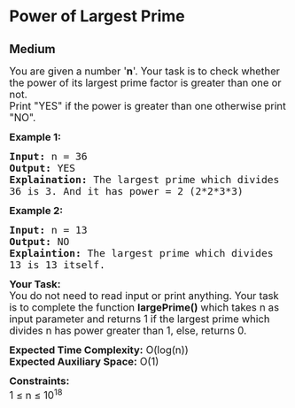 # Power of Largest Prime
## Medium
<div class="problems_problem_content__Xm_eO"><p><span style="font-size:18px">You are given a number '<strong>n</strong>'. Your task is to check whether the power of its largest prime factor is greater than one or not.<br>
Print "YES" if the power is greater than one otherwise print "NO".</span></p>

<p><strong><span style="font-size:18px">Example 1:</span></strong></p>

<pre><span style="font-size:18px"><strong>Input:</strong> n = 36
<strong>Output:</strong> YES
<strong>Explaination:</strong> The largest prime which divides 
36 is 3. And it has power = 2 (2*2*3*3)</span></pre>

<p><strong><span style="font-size:18px">Example 2:</span></strong></p>

<pre><span style="font-size:18px"><strong>Input:</strong> n = 13
<strong>Output:</strong> NO
<strong>Explaintion:</strong> The largest prime which divides 
13 is 13 itself.</span></pre>

<p><span style="font-size:18px"><strong>Your Task:</strong><br>
You do not need to read input or print anything. Your task is to complete the function <strong>largePrime()</strong> which takes n as input parameter and returns 1 if the largest prime which divides n has power greater than 1, else, returns 0.</span></p>

<p><span style="font-size:18px"><strong>Expected Time Complexity:</strong> O(log(n))<br>
<strong>Expected Auxiliary Space:</strong> O(1)</span></p>

<p><span style="font-size:18px"><strong>Constraints:</strong><br>
1 ≤ n ≤ 10<sup>18</sup>&nbsp;&nbsp;</span></p>
</div>